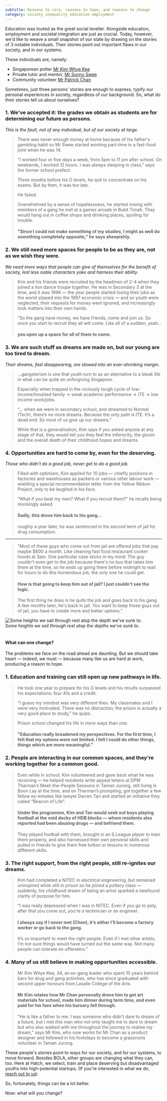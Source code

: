 ```yaml
---
subtitle: Reasons to care, reasons to hope, and reasons to change
category: society inequality education employment 
---
```


Education was touted as the great social leveller. Alongside education, employment and societal integration are just as crucial. Today, however, we'd like to weave a small snapshot of our state by drawing on the stories of 3 notable individuals. Their stories point out important flaws in our society, and in our systems.

These individuals are, namely:
- Singaporean potter [Mr Kim Whye Kee](https://mothership.sg/2018/07/kim-whye-kee-potter-interview/)
- Private tutor and mentor, [Mr Sunny Swee](https://www.straitstimes.com/singapore/ex-convict-helps-others-stay-out-of-trouble)
- Community volunteer [Mr Patrick Chan](http://www.asiaone.com/singapore/if-you-build-it-well-they-will-come?nopaging=1)

Sometimes, just three persons’ stories are enough to express, typify our personal experiences in society, regardless of our background. So, what do their stories tell us about ourselves?

### 1. We've accepted it: the grades we obtain as students are for determining our future as persons.
*This is the fault, not of any individual, but of our society at large.*

>There was never enough money at home because of his father's gambling habit so Mr Swee started working part-time in a fast-food joint when he was 14.
>
>"I worked four or five days a week, from 5pm to 11 pm after school. On weekends, I worked 12 hours. I was always sleeping in class," says the former school prefect.
>
>Three months before his O levels, he quit to concentrate on his exams. But by then, it was too late.
>
>He failed.
>
>Overwhelmed by a sense of hopelessness, he started mixing with members of a gang he met at a games arcade in Bukit Timah. They would hang out in coffee shops and drinking places, spoiling for trouble.
>
> #### "Since I could not make something of my studies, I might as well do something completely opposite," he says sheepishly.



### 2. We still need more spaces for people to be as they are, not as we wish they were.
*We need more ways that people can give of themselves for the benefit of society, lest less noble characters yoke and harness their ability.*
>
>Kim and his friends were recruited by the headmen of 2-4 when they joined a lion dance troupe together. He was in Secondary 3 at the time, and it was 1996 — the year people started losing their jobs as the world slipped into the 1997 economic crisis — and so youth were neglected, their requests for money went ignored, and increasingly took matters into their own hands.
>
>“So the gang have money, we have friends, come and join us. So once you start to recruit they all will come. Like all of a sudden, yeah...
> #### you open up a space for all of them to come.

### 3. We are such stuff as dreams are made on, but our young are too tired to dream.
*Their dreams, fast disappearing, are stowed into an ever-shrinking margin.*

>...gangsterism is one that youth turn to as an alternative to a bleak life in what can be quite an unforgiving Singapore.
>
>Especially when trapped in the viciously tough cycle of low-income/troubled family → weak academic performance → ITE → low income work/jobs.
>
>“… when we were in secondary school, and streamed to Normal (Tech), there’s no more dreams. Because the only path is ITE. It’s a dead end. So most of us give up our dreams.”
>
>While that is a generalisation, Kim says if you asked anyone at any stage of that, they would tell you they feel the inferiority, the gloom and the overall death of their childhood hopes and dreams.
>


### 4. Opportunities are hard to come by, even for the deserving.
*Those who didn't do a good job, never get to do a good job.*
>
>Filled with optimism, Kim applied for 10 jobs — chiefly positions in factories and warehouses as packers or various other labour work — wielding a special recommendation letter from the Yellow Ribbon Project, only to be laughed in his face.
>
> “What if you beat my men? What if you recruit them?” he recalls being mockingly asked. 
> #### Sadly, this drove him back to his gang...
> roughly a year later, he was sentenced to his second term of jail for drug consumption.
>

---
>
>“Most of these guys who come out from jail are offered jobs that pay maybe $600 a month. Like cleaning fast food restaurant cooker hoods at 3am. One particular case sticks in my mind: The guy couldn't even get to the job because there's no bus that takes him there at the time, so he ends up going there before midnight to wait for hours to do this horrendous job, the only one he could get.
>
> #### How is that going to keep him out of jail? I just couldn't see the logic.
> The first thing he does is he quits the job and goes back to his gang. A few months later, he's back in jail. You want to keep these guys out of jail, you have to create more and better options.”
>

![Some heights we sail through rest atop the depth we've sunk to.](/img/mbs_640.jpg)<br>*Some heights we sail through rest atop the depths we've sunk to.*
<br>
<br>

#### What can one change?
The problems we face on the road ahead are daunting. But we should take heart — indeed, we must — because many like us are hard at work, producing a reason to hope.

### 1. Education and training can still open up new pathways in life.
>
>He took one year to prepare for his O levels and his results surpassed his expectations: four A1s and a credit.
>
>"I guess my mindset was very different then. My classmates and I were very motivated. There was no distraction; the prison is actually a very good place to study," he quips.
>
>Prison school changed his life in more ways than one.
>
> #### "Education really broadened my perspectives. For the first time, I felt that my options were not limited. I felt I could do other things, things which are more meaningful."


### 2. People are interacting in our common spaces, and they're working together for a common good.
>
>Even while in school, Kim volunteered and gave back what he was receiving — he helped residents write appeal letters at DPM Tharman’s Meet-the-People Sessions in Taman Jurong, still living in Boon Lay at the time, and on Tharman’s prompting, got together a few fellow ex-inmates like lawyer Darren Tan and started an initiative they called “Beacon of Life”.
>
> #### Under the programme, Kim and Tan would seek out boys playing football at the void decks of HDB blocks — whom residents also reported had been abusing drugs — and befriend them. 
> They played football with them, brought in an S.League player to train them properly, and also harnessed their own personal skills and pulled in friends to give them free tuition or lessons in numerous different skills.
>

### 3. The right support, from the right people, still re-ignites our dreams.
>
>Kim had completed a NITEC in electrical engineering, but remained uninspired while still in prison so he joined a pottery class — suddenly, his childhood dream of being an artist sparked a newfound clarity of purpose for him.
>
>“I was really depressed when I was in NITEC. Even if you go to poly, after that you come out, you’re a technician or an engineer.
>
> #### I always say if I never met (Chen), it’s either I’ll become a factory worker or go back to the gang. 
> It’s so important to meet the right people. Even if I met other artists, I’m not sure things would have turned out the same way. Not many people can tolerate ex-offenders.”
>

### 4. Many of us still believe in making opportunities accessible.

>Mr Kim Whye Kee, 34, an ex-gang leader who spent 10 years behind bars for drug and gang activities, who has since graduated with second upper honours from Lasalle College of the Arts.
>
> #### Mr Kim relates how Mr Chan personally drove him to get art materials for school, made him dinner during term time, and even paid for his fees when his bursary fell through. 
> "He is like a father to me. I was someone who didn't dare to dream of a future, but I met this man who not only taught me to dare to dream but who also walked with me throughout the journey to realise my dream," says Mr Kim, who now works for Mr Chan as a product designer and followed in his footsteps to become a grassroots volunteer in Taman Jurong.
>

These people's stories point to ways for our society, and for our systems, to move forward. Besides BOLA, other groups are changing what they can, too. Here at Hatch, we select, train and place deserving but disadvantaged youths into high-potential startups. (If you're interested in what we do, [reach out to us](/contact/))

So, fortunately, things can be a lot better.

Now: what will you change?


